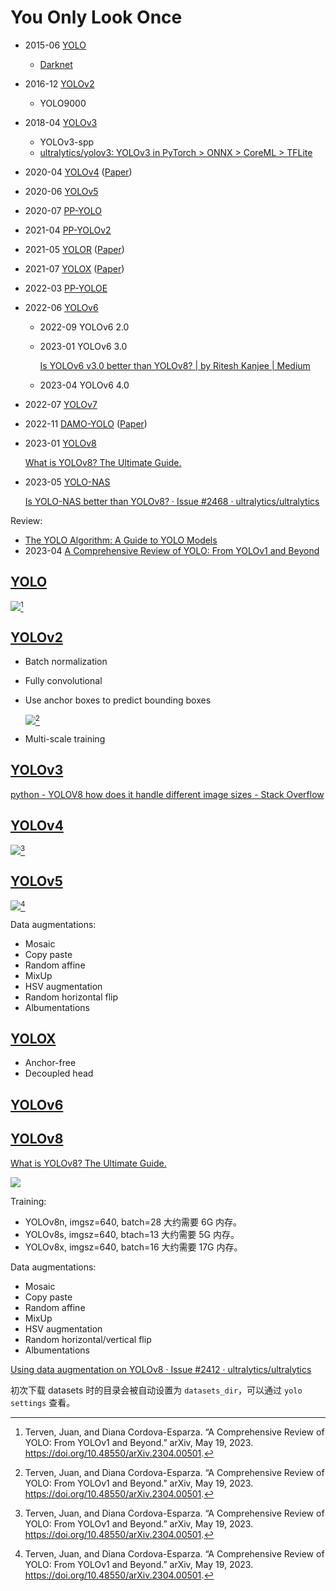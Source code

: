 # You Only Look Once
- 2015-06 [YOLO](https://arxiv.org/abs/1506.02640)
  - [Darknet](https://github.com/pjreddie/darknet)
- 2016-12 [YOLOv2](https://arxiv.org/abs/1612.08242)
  - YOLO9000
- 2018-04 [YOLOv3](https://arxiv.org/abs/1804.02767)
  - YOLOv3-spp
  - [ultralytics/yolov3: YOLOv3 in PyTorch > ONNX > CoreML > TFLite](https://github.com/ultralytics/yolov3)
- 2020-04 [YOLOv4](https://github.com/Tianxiaomo/pytorch-YOLOv4) ([Paper](https://arxiv.org/abs/2004.10934))
- 2020-06 [YOLOv5](https://github.com/ultralytics/yolov5)
- 2020-07 [PP-YOLO](https://arxiv.org/abs/2007.12099)
- 2021-04 [PP-YOLOv2](https://arxiv.org/abs/2104.10419)
- 2021-05 [YOLOR](https://github.com/WongKinYiu/yolor) ([Paper](https://arxiv.org/abs/2105.04206))
- 2021-07 [YOLOX](https://github.com/Megvii-BaseDetection/YOLOX) ([Paper](https://arxiv.org/abs/2107.08430))
- 2022-03 [PP-YOLOE](https://arxiv.org/abs/2203.16250)
- 2022-06 [YOLOv6](https://github.com/meituan/YOLOv6)
  - 2022-09 YOLOv6 2.0
  - 2023-01 YOLOv6 3.0

    [Is YOLOv6 v3.0 better than YOLOv8? | by Ritesh Kanjee | Medium](https://augmentedstartups.medium.com/is-yolov6-v3-0-better-than-yolov8-4bb2a9a18805)
  - 2023-04 YOLOv6 4.0
- 2022-07 [YOLOv7](https://github.com/WongKinYiu/yolov7)
- 2022-11 [DAMO-YOLO](https://github.com/tinyvision/DAMO-YOLO) ([Paper](https://arxiv.org/abs/2211.15444))
- 2023-01 [YOLOv8](https://github.com/ultralytics/ultralytics)

  [What is YOLOv8? The Ultimate Guide.](https://blog.roboflow.com/whats-new-in-yolov8/)
- 2023-05 [YOLO-NAS](https://github.com/Deci-AI/super-gradients/blob/master/YOLONAS.md)

  [Is YOLO-NAS better than YOLOv8? · Issue #2468 · ultralytics/ultralytics](https://github.com/ultralytics/ultralytics/issues/2468)

Review:
- [The YOLO Algorithm: A Guide to YOLO Models](https://blog.roboflow.com/guide-to-yolo-models/)
- 2023-04 [A Comprehensive Review of YOLO: From YOLOv1 and Beyond](https://arxiv.org/abs/2304.00501)

## [YOLO](https://arxiv.org/abs/1506.02640)
![](images/YOLO.png)[^terven]

## [YOLOv2](https://arxiv.org/abs/1612.08242)
- Batch normalization
- Fully convolutional
- Use anchor boxes to predict bounding boxes

  ![](images/YOLOv2-anchor-boxes.png)[^terven]
- Multi-scale training

## [YOLOv3](https://arxiv.org/abs/1804.02767)
[python - YOLOV8 how does it handle different image sizes - Stack Overflow](https://stackoverflow.com/questions/75268393/yolov8-how-does-it-handle-different-image-sizes)

## [YOLOv4](https://arxiv.org/abs/2004.10934)
![](images/YOLOv4.png)[^terven]

## [YOLOv5](https://github.com/ultralytics/yolov5)
![](images/YOLOv5.png)[^terven]

Data augmentations:
- Mosaic
- Copy paste
- Random affine
- MixUp
- HSV augmentation
- Random horizontal flip
- Albumentations

## [YOLOX](https://arxiv.org/abs/2107.08430)
- Anchor-free
- Decoupled head

## [YOLOv6](https://github.com/meituan/YOLOv6)

## [YOLOv8](https://github.com/ultralytics/ultralytics)
[What is YOLOv8? The Ultimate Guide.](https://blog.roboflow.com/whats-new-in-yolov8/)

![](https://blog.roboflow.com/content/images/size/w1000/2023/01/image-16.png)

Training:
- YOLOv8n, imgsz=640, batch=28 大约需要 6G 内存。
- YOLOv8s, imgsz=640, btach=13 大约需要 5G 内存。
- YOLOv8x, imgsz=640, batch=16 大约需要 17G 内存。

Data augmentations:
- Mosaic
- Copy paste
- Random affine
- MixUp
- HSV augmentation
- Random horizontal/vertical flip
- Albumentations

[Using data augmentation on YOLOv8 · Issue #2412 · ultralytics/ultralytics](https://github.com/ultralytics/ultralytics/issues/2412)

初次下载 datasets 时的目录会被自动设置为 `datasets_dir`，可以通过 `yolo settings` 查看。


[^terven]: Terven, Juan, and Diana Cordova-Esparza. “A Comprehensive Review of YOLO: From YOLOv1 and Beyond.” arXiv, May 19, 2023. https://doi.org/10.48550/arXiv.2304.00501.